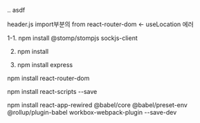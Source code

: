..
asdf


header.js
import부분의 from react-router-dom <- useLocation 에러


1-1. npm install @stomp/stompjs sockjs-client

2. npm install 

3. npm install express

npm install react-router-dom

npm install react-scripts --save

npm install react-app-rewired @babel/core @babel/preset-env @rollup/plugin-babel workbox-webpack-plugin --save-dev
